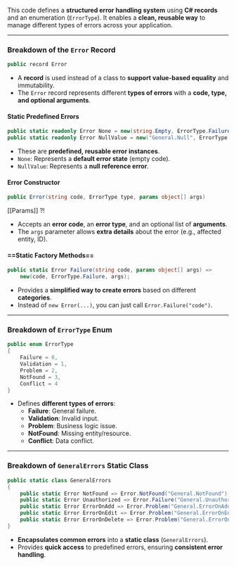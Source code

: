 This code defines a **structured error handling system** using **C# records** and an enumeration (`ErrorType`). It enables a **clean, reusable way** to manage different types of errors across your application.

---

### **Breakdown of the `Error` Record**
```csharp
public record Error
```
- A **record** is used instead of a class to **support value-based equality** and immutability.
- The `Error` record represents different **types of errors** with a **code, type, and optional arguments**.

#### **Static Predefined Errors**
```csharp
public static readonly Error None = new(string.Empty, ErrorType.Failure);
public static readonly Error NullValue = new("General.Null", ErrorType.Failure);
```
- These are **predefined, reusable error instances**.
- `None`: Represents a **default error state** (empty code).
- `NullValue`: Represents a **null reference error**.

#### **Error Constructor**
```csharp
public Error(string code, ErrorType type, params object[] args)
```
[[Params]] ?!
- Accepts an **error code**, an **error type**, and an optional list of **arguments**.
- The `args` parameter allows **extra details** about the error (e.g., affected entity, ID).

#### ==**Static Factory Methods**==
```csharp
public static Error Failure(string code, params object[] args) =>
    new(code, ErrorType.Failure, args);
```
- Provides a **simplified way to create errors** based on different **categories**.
- Instead of `new Error(...)`, you can just call `Error.Failure("code")`.

---

### **Breakdown of `ErrorType` Enum**
```csharp
public enum ErrorType
{
    Failure = 0,
    Validation = 1,
    Problem = 2,
    NotFound = 3,
    Conflict = 4
}
```
- Defines **different types of errors**:
  - **Failure**: General failure.
  - **Validation**: Invalid input.
  - **Problem**: Business logic issue.
  - **NotFound**: Missing entity/resource.
  - **Conflict**: Data conflict.

---

### **Breakdown of `GeneralErrors` Static Class**
```csharp
public static class GeneralErrors
{
    public static Error NotFound => Error.NotFound("General.NotFound");
    public static Error Unauthorized => Error.Failure("General.Unauthorized");
    public static Error ErrorOnAdd => Error.Problem("General.ErrorOnAdd");
    public static Error ErrorOnEdit => Error.Problem("General.ErrorOnEdit");
    public static Error ErrorOnDelete => Error.Problem("General.ErrorOnDelete");
}
```
- **Encapsulates common errors** into a **static class** (`GeneralErrors`).
- Provides **quick access** to predefined errors, ensuring **consistent error handling**.

